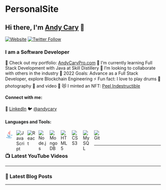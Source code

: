 # PersonalSite

## Hi there, I'm [Andy Cary][instagram] 👋

[![Website](https://img.shields.io/website?label=andycary.com&style=for-the-badge&url=https%3A%2F%2Fandycarypro.com)](https://andycarypro.com)
[![Twitter Follow](https://img.shields.io/twitter/follow/andycary?color=1DA1F2&logo=twitter&style=for-the-badge)](https://twitter.com/intent/follow?original_referer=https%3A%2F%2Fgithub.com%2Facary&screen_name=andycary)

### I am a Software Developer

🔭 Check out my portfolio: [AndyCaryPro.com](http://andycarypro.com/)
🌱 I’m currently learning Full Stack Development with Java at Skill Distillery
👯 I’m looking to collaborate with others in the industry
🥅 2022 Goals: Advance as a Full Stack Developer, explore Blockchain Engineering
⚡ Fun fact: I love to play drums 🥁 photography 📸 and video 🎥
😻 I minted an NFT: [Peel Indestructible](https://opensea.io/assets/0xd07dc4262bcdbf85190c01c996b4c06a461d2430/309004)

#### Connect with me:

💼 [LinkedIn](https://www.linkedin.com/in/andrewdcary/)
🐦 [@andycary](https://twitter.com/andycary)
&nbsp;&nbsp;

#### Languages and Tools:

<img align="left" alt="Java" width="26px" src="https://github.com/devicons/devicon/blob/master/icons/java/java-original.svg" style="padding-right:10px;" />
<img align="left" alt="JavaScript" width="26px" src="https://cdn.jsdelivr.net/gh/devicons/devicon/icons/javascript/javascript-original.svg" style="padding-right:10px;" />
<img align="left" alt="React" width="26px" src="https://cdn.jsdelivr.net/gh/devicons/devicon/icons/react/react-original.svg" style="padding-right:10px;" />
<img align="left" alt="Node.js" width="26px" src="https://cdn.jsdelivr.net/gh/devicons/devicon/icons/nodejs/nodejs-original.svg" style="padding-right:10px;" />
<img align="left" alt="MongoDB" width="26px" src="https://cdn.jsdelivr.net/gh/devicons/devicon/icons/mongodb/mongodb-original.svg" style="padding-right:10px;" />
<img align="left" alt="HTML5" width="26px" src="https://cdn.jsdelivr.net/gh/devicons/devicon/icons/html5/html5-original.svg" style="padding-right:10px;" />
<img align="left" alt="CSS3" width="26px" src="https://cdn.jsdelivr.net/gh/devicons/devicon/icons/css3/css3-original.svg" style="padding-right:10px;" />
<img align="left" alt="MySQL" width="26px" src="https://cdn.jsdelivr.net/gh/devicons/devicon/icons/mysql/mysql-original.svg" style="padding-right:10px;" />
<img align="left" alt="Git" width="26px" src="https://cdn.jsdelivr.net/gh/devicons/devicon/icons/git/git-original.svg" style="padding-right:10px;" />

<br />
<br />

---

### 📺 Latest YouTube Videos

<!-- YOUTUBE:START -->
<!-- YOUTUBE:END -->

---

### 📕 Latest Blog Posts

<!-- BLOG-POST-LIST:START -->
<!-- BLOG-POST-LIST:END -->

---

[website]: https://andycary.com
[github]: https://github.com/acary
[twitter]: https://twitter.com/andycary
[youtube]: https://www.youtube.com/channel/UCMDreWAdYFBu_Vge-rKbzbA
[instagram]: https://www.instagram.com/acary1
[linkedin]: https://www.linkedin.com/in/andrewdcary
